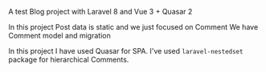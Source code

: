 A test Blog project with Laravel 8 and Vue 3 + Quasar 2

In this project Post data is static and we just focused on Comment
We have Comment model and migration

In this project I have used Quasar for SPA.
I've used `laravel-nestedset` package for hierarchical Comments.

